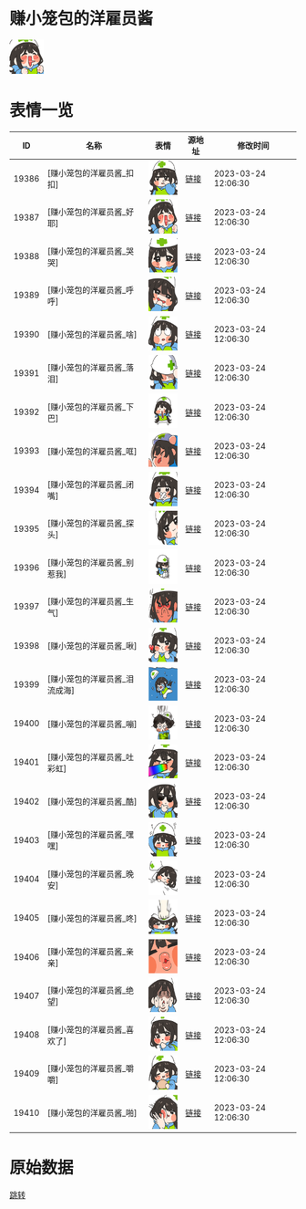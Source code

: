 # 赚小笼包的洋雇员酱

<img src="./cover.png" height="60" alt="cover" />

# 表情一览

|ID|名称|表情|源地址|修改时间|
|----|----|----|----|----|
|19386|[赚小笼包的洋雇员酱_扣扣]|<img src="./pic/019386_%5B赚小笼包的洋雇员酱_扣扣%5D.png" height="60" alt="扣扣"/>|[链接](https://i0.hdslb.com/bfs/garb/4eac4623c12218438066e0608688f8b8f641ac31.png)|2023-03-24 12:06:30|
|19387|[赚小笼包的洋雇员酱_好耶]|<img src="./pic/019387_%5B赚小笼包的洋雇员酱_好耶%5D.png" height="60" alt="好耶"/>|[链接](https://i0.hdslb.com/bfs/garb/19d3a63b3ca105fa735e89c5b4415c2735feddd3.png)|2023-03-24 12:06:30|
|19388|[赚小笼包的洋雇员酱_哭哭]|<img src="./pic/019388_%5B赚小笼包的洋雇员酱_哭哭%5D.png" height="60" alt="哭哭"/>|[链接](https://i0.hdslb.com/bfs/garb/852db2ef7e9afdaf3fd7a64acd31bd691ea5685a.png)|2023-03-24 12:06:30|
|19389|[赚小笼包的洋雇员酱_呼呼]|<img src="./pic/019389_%5B赚小笼包的洋雇员酱_呼呼%5D.png" height="60" alt="呼呼"/>|[链接](https://i0.hdslb.com/bfs/garb/64bf115ac57edee60a79c1f23fc15563d664dea3.png)|2023-03-24 12:06:30|
|19390|[赚小笼包的洋雇员酱_啥]|<img src="./pic/019390_%5B赚小笼包的洋雇员酱_啥%5D.png" height="60" alt="啥"/>|[链接](https://i0.hdslb.com/bfs/garb/5af8e244b5d10c4da56a0ebcd45c75b159a43145.png)|2023-03-24 12:06:30|
|19391|[赚小笼包的洋雇员酱_落泪]|<img src="./pic/019391_%5B赚小笼包的洋雇员酱_落泪%5D.png" height="60" alt="落泪"/>|[链接](https://i0.hdslb.com/bfs/garb/bad7ef6c6226ff5339f4c44f1963d321aa5bb2ec.png)|2023-03-24 12:06:30|
|19392|[赚小笼包的洋雇员酱_下巴]|<img src="./pic/019392_%5B赚小笼包的洋雇员酱_下巴%5D.png" height="60" alt="下巴"/>|[链接](https://i0.hdslb.com/bfs/garb/7d495dce4bc08669aae453872a488e8832efd901.png)|2023-03-24 12:06:30|
|19393|[赚小笼包的洋雇员酱_哐]|<img src="./pic/019393_%5B赚小笼包的洋雇员酱_哐%5D.png" height="60" alt="哐"/>|[链接](https://i0.hdslb.com/bfs/garb/973121c95bae22b562d231e4d59981076a945f83.png)|2023-03-24 12:06:30|
|19394|[赚小笼包的洋雇员酱_闭嘴]|<img src="./pic/019394_%5B赚小笼包的洋雇员酱_闭嘴%5D.png" height="60" alt="闭嘴"/>|[链接](https://i0.hdslb.com/bfs/garb/a73e93fe3491f6febd17003fcfb0f0968668cc1f.png)|2023-03-24 12:06:30|
|19395|[赚小笼包的洋雇员酱_探头]|<img src="./pic/019395_%5B赚小笼包的洋雇员酱_探头%5D.png" height="60" alt="探头"/>|[链接](https://i0.hdslb.com/bfs/garb/fc25ebb46387f9cfe76bcd07bdd7d940c6539a82.png)|2023-03-24 12:06:30|
|19396|[赚小笼包的洋雇员酱_别惹我]|<img src="./pic/019396_%5B赚小笼包的洋雇员酱_别惹我%5D.png" height="60" alt="别惹我"/>|[链接](https://i0.hdslb.com/bfs/garb/ea989cc60e5ecf3b7aa560292261810a66b2e895.png)|2023-03-24 12:06:30|
|19397|[赚小笼包的洋雇员酱_生气]|<img src="./pic/019397_%5B赚小笼包的洋雇员酱_生气%5D.png" height="60" alt="生气"/>|[链接](https://i0.hdslb.com/bfs/garb/dd39d233c327e0890611ebb25d4c1bc43edf8331.png)|2023-03-24 12:06:30|
|19398|[赚小笼包的洋雇员酱_啾]|<img src="./pic/019398_%5B赚小笼包的洋雇员酱_啾%5D.png" height="60" alt="啾"/>|[链接](https://i0.hdslb.com/bfs/garb/612933736f0341dac745dc57381bb65124ab5028.png)|2023-03-24 12:06:30|
|19399|[赚小笼包的洋雇员酱_泪流成海]|<img src="./pic/019399_%5B赚小笼包的洋雇员酱_泪流成海%5D.png" height="60" alt="泪流成海"/>|[链接](https://i0.hdslb.com/bfs/garb/5f959c69ba583519c01748b2f4f96fb469baeef5.png)|2023-03-24 12:06:30|
|19400|[赚小笼包的洋雇员酱_嘣]|<img src="./pic/019400_%5B赚小笼包的洋雇员酱_嘣%5D.png" height="60" alt="嘣"/>|[链接](https://i0.hdslb.com/bfs/garb/78050f1cce2870bb5c2d9925e1c65efb9a4e996a.png)|2023-03-24 12:06:30|
|19401|[赚小笼包的洋雇员酱_吐彩虹]|<img src="./pic/019401_%5B赚小笼包的洋雇员酱_吐彩虹%5D.png" height="60" alt="吐彩虹"/>|[链接](https://i0.hdslb.com/bfs/garb/070bf7d2b0bef801eff56421e567c6a38e46c0da.png)|2023-03-24 12:06:30|
|19402|[赚小笼包的洋雇员酱_酷]|<img src="./pic/019402_%5B赚小笼包的洋雇员酱_酷%5D.png" height="60" alt="酷"/>|[链接](https://i0.hdslb.com/bfs/garb/88ee207111f56bd304a71397cdcdad3be20d5d3c.png)|2023-03-24 12:06:30|
|19403|[赚小笼包的洋雇员酱_嘿嘿]|<img src="./pic/019403_%5B赚小笼包的洋雇员酱_嘿嘿%5D.png" height="60" alt="嘿嘿"/>|[链接](https://i0.hdslb.com/bfs/garb/97eb4d6f5e0e2eee066a2db4df3b209f9b41fa8f.png)|2023-03-24 12:06:30|
|19404|[赚小笼包的洋雇员酱_晚安]|<img src="./pic/019404_%5B赚小笼包的洋雇员酱_晚安%5D.png" height="60" alt="晚安"/>|[链接](https://i0.hdslb.com/bfs/garb/cb5d8ae204e39e8fb98b595d04f8ae7ae581eae6.png)|2023-03-24 12:06:30|
|19405|[赚小笼包的洋雇员酱_咚]|<img src="./pic/019405_%5B赚小笼包的洋雇员酱_咚%5D.png" height="60" alt="咚"/>|[链接](https://i0.hdslb.com/bfs/garb/1a39e4793c84eca739330bcd513617f32269fb0b.png)|2023-03-24 12:06:30|
|19406|[赚小笼包的洋雇员酱_亲亲]|<img src="./pic/019406_%5B赚小笼包的洋雇员酱_亲亲%5D.png" height="60" alt="亲亲"/>|[链接](https://i0.hdslb.com/bfs/garb/d4bf2fba483687900c507664aaf705b529b0ab38.png)|2023-03-24 12:06:30|
|19407|[赚小笼包的洋雇员酱_绝望]|<img src="./pic/019407_%5B赚小笼包的洋雇员酱_绝望%5D.png" height="60" alt="绝望"/>|[链接](https://i0.hdslb.com/bfs/garb/3e20070e9261995a18f3edb3b7b053212f7a2b62.png)|2023-03-24 12:06:30|
|19408|[赚小笼包的洋雇员酱_喜欢了]|<img src="./pic/019408_%5B赚小笼包的洋雇员酱_喜欢了%5D.png" height="60" alt="喜欢了"/>|[链接](https://i0.hdslb.com/bfs/garb/2dbbc03654f34bb97408eb6af2c8f716f87b3539.png)|2023-03-24 12:06:30|
|19409|[赚小笼包的洋雇员酱_嚼嚼]|<img src="./pic/019409_%5B赚小笼包的洋雇员酱_嚼嚼%5D.png" height="60" alt="嚼嚼"/>|[链接](https://i0.hdslb.com/bfs/garb/33a793ca47124786fa9ccd9f4b97ee82f2d7fbe1.png)|2023-03-24 12:06:30|
|19410|[赚小笼包的洋雇员酱_啪]|<img src="./pic/019410_%5B赚小笼包的洋雇员酱_啪%5D.png" height="60" alt="啪"/>|[链接](https://i0.hdslb.com/bfs/garb/47e3310271e1849799ea81715955aa3072d72447.png)|2023-03-24 12:06:30|

# 原始数据

[跳转](./raw.json)

